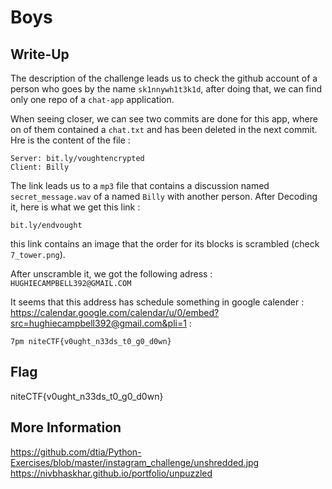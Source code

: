 # Boys

## Write-Up

The description of the challenge leads us to check the github account of a person who goes by the name `sk1nnywh1t3k1d`, after doing that, we can find only one repo of a `chat-app` application.

When seeing closer, we can see two commits are done for this app, where on of them contained a `chat.txt` and has been deleted in the next commit. Hre is the content of the file :

```
Server: bit.ly/voughtencrypted
Client: Billy
```

The link leads us to a `mp3` file that contains a discussion named `secret_message.wav` of a named `Billy` with another person. After Decoding it, here is what we get this link :

```
bit.ly/endvought
```

this link contains an image that the order for its blocks is scrambled (check `7_tower.png`).

After unscramble it, we got the following adress : `HUGHIECAMPBELL392@GMAIL.COM`

It seems that this address has schedule something in google calender : https://calendar.google.com/calendar/u/0/embed?src=hughiecampbell392@gmail.com&pli=1 :

```
7pm niteCTF{v0ught_n33ds_t0_g0_d0wn}
```



## Flag

niteCTF{v0ught_n33ds_t0_g0_d0wn}
## More Information

https://github.com/dtia/Python-Exercises/blob/master/instagram_challenge/unshredded.jpg
https://nivbhaskhar.github.io/portfolio/unpuzzled
